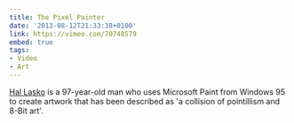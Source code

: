 ```yaml
---
title: The Pixel Painter
date: '2013-08-12T21:33:38+0100'
link: https://vimeo.com/70748579
embed: true
tags:
- Video
- Art
---
```

[Hal Lasko][1] is a 97-year-old man who uses Microsoft Paint from Windows 95 to create artwork that has been described as 'a collision of pointillism and 8-Bit art'.

[1]: http://hallasko.com/
